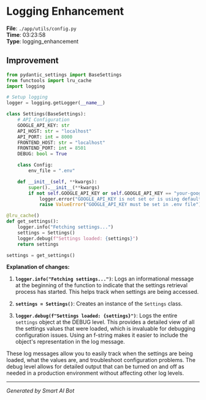 # Logging Enhancement

**File**: `./app/utils/config.py`  
**Time**: 03:23:58  
**Type**: logging_enhancement

## Improvement

```python
from pydantic_settings import BaseSettings
from functools import lru_cache
import logging

# Setup logging
logger = logging.getLogger(__name__)

class Settings(BaseSettings):
    # API Configuration
    GOOGLE_API_KEY: str
    API_HOST: str = "localhost"
    API_PORT: int = 8000
    FRONTEND_HOST: str = "localhost"
    FRONTEND_PORT: int = 8501
    DEBUG: bool = True

    class Config:
        env_file = ".env"

    def __init__(self, **kwargs):
        super().__init__(**kwargs)
        if not self.GOOGLE_API_KEY or self.GOOGLE_API_KEY == "your-google-api-key-here":
            logger.error("GOOGLE_API_KEY is not set or is using default value")
            raise ValueError("GOOGLE_API_KEY must be set in .env file")

@lru_cache()
def get_settings():
    logger.info("Fetching settings...")
    settings = Settings()
    logger.debug(f"Settings loaded: {settings}")
    return settings

settings = get_settings()
```

**Explanation of changes:**

1.  **`logger.info("Fetching settings...")`**:  Logs an informational message at the beginning of the function to indicate that the settings retrieval process has started.  This helps track when settings are being accessed.

2.  **`settings = Settings()`**: Creates an instance of the `Settings` class.

3.  **`logger.debug(f"Settings loaded: {settings}")`**:  Logs the entire `settings` object at the DEBUG level.  This provides a detailed view of all the settings values that were loaded, which is invaluable for debugging configuration issues. Using an f-string makes it easier to include the object's representation in the log message.

These log messages allow you to easily track when the settings are being loaded, what the values are, and troubleshoot configuration problems.  The debug level allows for detailed output that can be turned on and off as needed in a production environment without affecting other log levels.

---
*Generated by Smart AI Bot*
